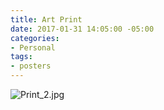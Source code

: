 ```yaml
---
title: Art Print
date: 2017-01-31 14:05:00 -05:00
categories:
- Personal
tags:
- posters
---
```


![Print_2.jpg](/uploads/Print_2.jpg)